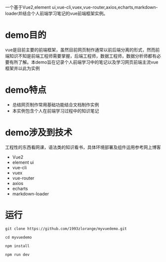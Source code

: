 一个基于Vue2,element ui,vue-cli,vuex,vue-router,axios,echarts,markdown-loader并结合个人前端学习笔记的vue前端框架实例。
# demo目的
vue是目前主要的前端框架，虽然目前网页制作通常以前后端分离的形式，然而前端知识不知是前端工程师需要掌握，后端工程师，数据工程师，数据分析师都有必要有所了解。本demo旨在记录个人前端学习中的笔记以及学习网页前端主流vue框架并以此为实例
# demo特点
* 总结网页制作常用基础功能结合文档制作实例
* 本实例包含个人在前端学习过程中的知识笔记

# demo涉及到技术
工程性的东西看网课，语法类的知识看书，具体环境部署及组件运用参考网上博客
* Vue2
* element ui
* vue-cli
* vuex
* vue-router
* axios 
* echarts
* markdown-loader
# 运行
```
git clone https://github.com/1993zlorange/myvuedemo.git  

cd myvuedemo

npm install 

npm run dev
```

